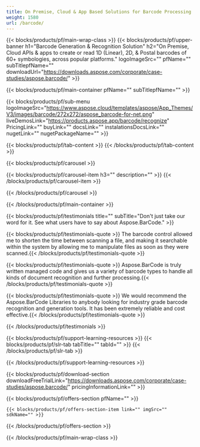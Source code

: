 ```yaml
---
title: On Premise, Cloud & App Based Solutions for Barcode Processing 
weight: 1580
url: /barcode/ 
---
```


{{< blocks/products/pf/main-wrap-class >}}
{{< blocks/products/pf/upper-banner h1="Barcode Generation & Recognition Solution" h2="On Premise, Cloud APIs & apps to create or read 1D (Linear), 2D, & Postal barcodes of 60+ symbologies, across popular platforms." logoImageSrc="" pfName="" subTitlepfName="" downloadUrl="https://downloads.aspose.com/corporate/case-studies/aspose.barcode/" >}}

{{< blocks/products/pf/main-container pfName="" subTitlepfName="" >}}

{{< blocks/products/pf/sub-menu logoImageSrc="https://www.aspose.cloud/templates/aspose/App_Themes/V3/images/barcode/272x272/aspose_barcode-for-net.png" liveDemosLink="https://products.aspose.app/barcode/recognize" PricingLink="" buyLink="" docsLink="" instalationsDocsLink="" nugetLink="" nugetPackageName="" >}}

{{< blocks/products/pf/tab-content >}}
{{< /blocks/products/pf/tab-content >}}

<!--Diagrams Start-->
{{< blocks/products/pf/carousel >}}

{{< blocks/products/pf/carousel-item h3="" description="" >}}
{{< /blocks/products/pf/carousel-item >}}

{{< /blocks/products/pf/carousel >}}
<!--Diagrams End-->

<!--Feature-section Start-->
<!--Feature-section End-->

{{< /blocks/products/pf/main-container >}}

{{< blocks/products/pf/testimonials title="" subTitle="Don't just take our word for it. See what users have to say about Aspose.BarCode." >}}

{{< blocks/products/pf/testimonials-quote >}}
The barcode control allowed me to shorten the time between scanning a file, and making it searchable within the system by allowing me to manipulate files as soon as they were scanned.{{< /blocks/products/pf/testimonials-quote >}}

{{< blocks/products/pf/testimonials-quote >}}
Aspose.BarCode is truly written managed code and gives us a variety of barcode types to handle all kinds of document recognition and further processing.{{< /blocks/products/pf/testimonials-quote >}}

{{< blocks/products/pf/testimonials-quote >}}
We would recommend the Aspose.BarCode Libraries to anybody looking for industry grade barcode recognition and generation tools. It has been extremely reliable and cost effective.{{< /blocks/products/pf/testimonials-quote >}}

{{< /blocks/products/pf/testimonials >}}

{{< blocks/products/pf/support-learning-resources >}}
{{< blocks/products/pf/slr-tab tabTitle="" tabId="" >}}
{{< /blocks/products/pf/slr-tab >}}

{{< /blocks/products/pf/support-learning-resources >}}

{{< blocks/products/pf/download-section downloadFreeTrialLink="https://downloads.aspose.com/corporate/case-studies/aspose.barcode/" pricingInformationLink="" >}}

{{< blocks/products/pf/offers-section pfName="" >}}

    {{< blocks/products/pf/offers-section-item link="" imgSrc="" sdkName="" >}}

{{< /blocks/products/pf/offers-section >}}

{{< /blocks/products/pf/main-wrap-class >}}
